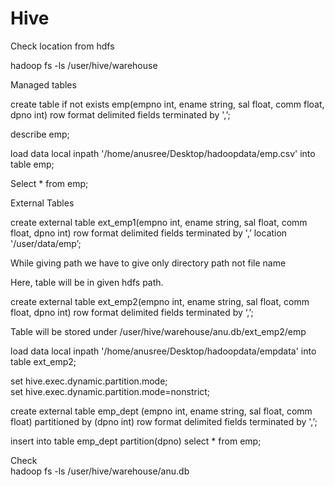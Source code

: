 
# Hive

Check location from hdfs <br>

hadoop fs -ls /user/hive/warehouse<br>

Managed tables<br>

create table if not exists emp(empno int, ename string, sal float, comm float, dpno int) row format delimited fields terminated by ',’;

describe emp;<br>

load data local inpath '/home/anusree/Desktop/hadoopdata/emp.csv' into table emp;<br>

Select * from emp;<br>

External Tables<br>

create external table  ext_emp1(empno int, ename string, sal float, comm float, dpno int) row format delimited fields terminated by ',’ location '/user/data/emp’;

While giving path we have to give only directory path not file name<br>

Here, table will be in given hdfs path.<br>

create external table  ext_emp2(empno int, ename string, sal float, comm float, dpno int) row format delimited fields terminated by ‘,’;

Table will be stored under /user/hive/warehouse/anu.db/ext_emp2/emp<br>

load data local inpath '/home/anusree/Desktop/hadoopdata/empdata' into table ext_emp2;<br>

set hive.exec.dynamic.partition.mode;<br>
set hive.exec.dynamic.partition.mode=nonstrict;<br>

create external table emp_dept (empno int, ename string, sal float, comm float) partitioned by (dpno int) row format delimited fields terminated by ',’;

insert into table emp_dept partition(dpno) select * from emp;<br>

Check<br>
hadoop fs -ls /user/hive/warehouse/anu.db<br>
